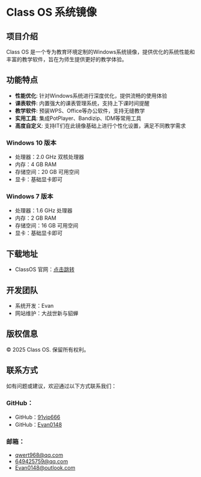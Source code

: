 # Class OS 系统镜像

## 项目介绍
Class OS 是一个专为教育环境定制的Windows系统镜像，提供优化的系统性能和丰富的教学软件，旨在为师生提供更好的教学体验。

## 功能特点
- **性能优化**: 针对Windows系统进行深度优化，提供流畅的使用体验
- **课表软件**: 内置强大的课表管理系统，支持上下课时间提醒
- **教学软件**: 预装WPS、Office等办公软件，支持无缝教学
- **实用工具**: 集成PotPlayer、Bandizip、IDM等常用工具
- **高度自定义**: 支持IT们在此镜像基础上进行个性化设置，满足不同教学需求

### Windows 10 版本
- 处理器：2.0 GHz 双核处理器
- 内存：4 GB RAM
- 存储空间：20 GB 可用空间
- 显卡：基础显卡即可

### Windows 7 版本
- 处理器：1.6 GHz 处理器
- 内存：2 GB RAM
- 存储空间：16 GB 可用空间
- 显卡：基础显卡即可

## 下载地址
- ClassOS 官网：[点击跳转](https://os.classos.xin)

## 开发团队
- 系统开发：Evan
- 网站维护：大战世新与貂蝉

## 版权信息
© 2025 Class OS. 保留所有权利。

## 联系方式
如有问题或建议，欢迎通过以下方式联系我们：
### GitHub：
- GitHub：[91vip666](https://github.com/91vip666)
- GitHub：[Evan0148](https://github.com/Evan0148)
### 邮箱：
- qwert968@qq.com
- 649425759@qq.com
- Evan0148@outlook.com